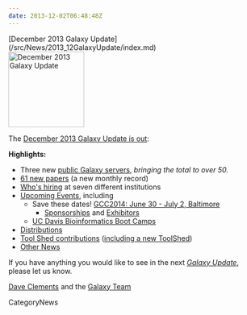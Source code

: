 ```yaml
---
date: 2013-12-02T06:48:48Z
---
```

<div class='newsItemHeader'>[December 2013 Galaxy Update](/src/News/2013_12GalaxyUpdate/index.md)</div>

<div class='right'><a href='/GalaxyUpdates/2013_11'><img src='/Images/Logos/GalaxyUpdate200.png' alt='December 2013 Galaxy Update' width=150 /></a></div>

The [December 2013 Galaxy Update is out](/src/GalaxyUpdates/2013_12/index.md):

**Highlights:**
* Three new [public Galaxy servers](/GalaxyUpdates/2013_12#50-public-servers), *bringing the total to over 50.* 
* [61 new papers](/GalaxyUpdates/2013_12#new-papers) (a new monthly record)
* [Who's hiring](/GalaxyUpdates/2013_12#whos-hiring) at seven different institutions
* [Upcoming Events](/GalaxyUpdates/2013_12#events), including
  * Save these dates! [GCC2014: June 30 - July 2, Baltimore](/GalaxyUpdates/2013_12#gcc2014-june-30---july-2-baltimore)
    * [Sponsorships](/GalaxyUpdates/2013_12#sponsorships) and [Exhibitors](/GalaxyUpdates/2013_12#exhibitors) 
  * [UC Davis Bioinformatics Boot Camps](/GalaxyUpdates/2013_12#uc-davis-bioinformatics-boot-camps)
* [Distributions](/GalaxyUpdates/2013_12#galaxy-distributions)
* [Tool Shed contributions](/GalaxyUpdates/2013_12#toolshed-contributions) ([including a new ToolShed](/GalaxyUpdates/2013_12#new-public-toolsheds))
* [Other News](/GalaxyUpdates/2013_12#other-news)

If you have anything you would like to see in the next *[Galaxy Update](/src/GalaxyUpdates/index.md)*, please let us know.

[Dave Clements](/DaveClements) and the [Galaxy Team](/src/GalaxyTeam/index.md)


CategoryNews
